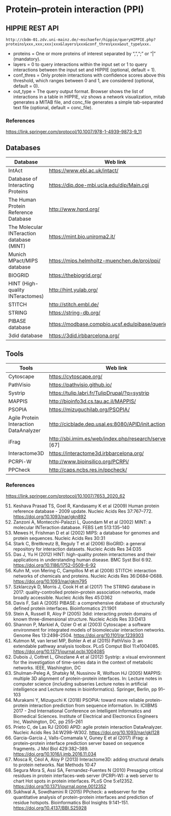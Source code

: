 
# Protein–protein interaction (PPI)

## HIPPIE REST API

```
http://cbdm-01.zdv.uni-mainz.de/~mschaefer/hippie/queryHIPPIE.php?proteins¼xxx,xxx;xxx|xxx&layers¼xxx&conf_thres¼xxx&out_type¼xxx.
```
- proteins = One or more proteins of interest separated by “,”,“;” or “|” (mandatory).
- layers = 0 to query interactions within the input set or 1 to query interactions between the input set and HIPPIE (optional, default = 1).
- conf_thres = Only protein interactions with confidence scores above this threshold, which ranges between 0 and 1, are considered (optional, default = 0).
- out_type = The query output format. Browser shows the list of interactions in a table in HIPPIE, viz shows a network visualization, mitab generates a MITAB file, and conc_file generates a simple tab-separated text file (optional, default = conc_file).

### References

https://link.springer.com/protocol/10.1007/978-1-4939-9873-9_11

## Databases

Database | Web link | References
---------|----------|-----------
IntAct | https://www.ebi.ac.uk/intact/ | [51]
Database of Interacting Proteins | https://dip.doe-mbi.ucla.edu/dip/Main.cgi | [52]
The Human Protein Reference Database | http://www.hprd.org/ | [53]
The Molecular INTeraction database (MINT) | https://mint.bio.uniroma2.it/ | [54]
Munich MPact/MIPS database | https://mips.helmholtz-muenchen.de/proj/ppi/ | [55]
BIOGRID | https://thebiogrid.org/ | [56]
HINT (High-quality INTeractomes) | http://hint.yulab.org/ | [57]
STITCH | http://stitch.embl.de/ | [58]
STRING | https://string-db.org/ | [59]
PIBASE database|  https://modbase.compbio.ucsf.edu/pibase/queries.html | [60]
3did database | https://3did.irbbarcelona.org/ | [61]

## Tools

Tools | Web link | References
------|----------|-----------
Cytoscape | https://cytoscape.org/ | [62]
PathVisio | https://pathvisio.github.io/ | [63]
Systrip | https://tulip.labri.fr/TulipDrupal/?q=systrip | [64]
MAPPIS | http://bioinfo3d.cs.tau.ac.il/MAPPIS/ | [64]
PSOPIA | https://mizuguchilab.org/PSOPIA/ | [65]
Agile Protein Interaction DataAnalyzer | http://cicblade.dep.usal.es:8080/APID/init.action | [66]
iFrag | http://sbi.imim.es/web/index.php/research/servers/iFrag [67]
Interactome3D | https://interactome3d.irbbarcelona.org/ | [68]
PCRPi-W | http://www.bioinsilico.org/PCRPi/ | [69]
PPCheck | http://caps.ncbs.res.in/ppcheck/ | [69]

### References

https://link.springer.com/protocol/10.1007/7653_2020_62

51. Keshava Prasad TS, Goel R, Kandasamy K et al (2009) Human protein reference database - 2009 update. Nucleic Acids Res 37:767–772.  https://doi.org/10.1093/nar/gkn892
52. Zanzoni A, Montecchi-Palazzi L, Quondam M et al (2002) MINT: a molecular INTeraction database. FEBS Lett 513:135–140
53. Mewes H, Frishman D et al (2002) MIPS: a database for genomes and protein sequences. Nucleic Acids Res 30:31
54. Stark C, Breitkreutz B, Reguly T et al (2006) BioGRID: a general repository for interaction datasets. Nucleic Acids Res 34:D35
55. Das J, Yu H (2012) HINT: high-quality protein interactomes and their applications in understanding human disease. BMC Syst Biol 6:92.  https://doi.org/10.1186/1752-0509-6-92
56. Kuhn M, von Mering C, Campillos M et al (2008) STITCH: interaction networks of chemicals and proteins. Nucleic Acids Res 36:D684–D688.  https://doi.org/10.1093/nar/gkm795
57. Szklarczyk D, Morris J, Cook H et al (2017) The STRING database in 2017: quality-controlled protein–protein association networks, made broadly accessible. Nucleic Acids Res 45:D362
58. Davis F, Sali A (2005) PIBASE: a comprehensive database of structurally defined protein interfaces. Bioinformatics 21:1901
59. Stein A, Russell R, Aloy P (2005) 3did: interacting protein domains of known three-dimensional structure. Nucleic Acids Res 33:D413
60. Shannon P, Markiel A, Ozier O et al (2003) Cytoscape: a software environment for integrated models of biomolecular interaction networks. Genome Res 13:2498–2504.  https://doi.org/10.1101/gr.1239303
61. Kutmon M, van Iersel MP, Bohler A et al (2015) PathVisio 3: an extendable pathway analysis toolbox. PLoS Comput Biol 11:e1004085.  https://doi.org/10.1371/journal.pcbi.1004085
62. Dubois J, Cottret L, Ghozlane A et al (2012) Systrip: a visual environment for the investigation of time-series data in the context of metabolic networks. IEEE, Washington, DC
63. Shulman-Peleg A, Shatsky M, Nussinov R, Wolfson HJ (2005) MAPPIS: multiple 3D alignment of protein-protein interfaces. In: Lecture notes in computer science (including subseries Lecture notes in artificial intelligence and Lecture notes in bioinformatics). Springer, Berlin, pp 91–103
64. Murakami Y, Mizuguchi K (2018) PSOPIA: toward more reliable protein-protein interaction prediction from sequence information. In: ICIIBMS 2017 - 2nd International Conference on Intelligent Informatics and Biomedical Sciences. Institute of Electrical and Electronics Engineers Inc, Washington, DC, pp 255–261
65. Prieto C, de Las RJ (2006) APID: agile protein interaction DataAnalyzer. Nucleic Acids Res 34:W298–W302.  https://doi.org/10.1093/nar/gkl128
66. Garcia-Garcia J, Valls-Comamala V, Guney E et al (2017) iFrag: a protein–protein interface prediction server based on sequence fragments. J Mol Biol 429:382–389.  https://doi.org/10.1016/j.jmb.2016.11.034
67. Mosca R, Céol A, Aloy P (2013) Interactome3D: adding structural details to protein networks. Nat Methods 10:47
68. Segura Mora S, Assi SA, Fernandez-Fuentes N (2010) Presaging critical residues in protein interfaces-web server (PCRPi-W): a web server to chart Hot spots in protein interfaces. PLoS One 5:e12352.  https://doi.org/10.1371/journal.pone.0012352
69. Sukhwal A, Sowdhamini R (2015) PPcheck: a webserver for the quantitative analysis of protein-protein interfaces and prediction of residue hotspots. Bioinformatics Biol Insights 9:141–151.  https://doi.org/10.4137/BBI.S25928
